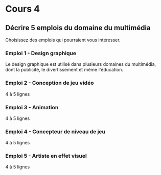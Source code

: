 # Cours 4
## Décrire 5 emplois du domaine du multimédia
Choisissez des emplois qui pourraient vous intéresser. 

### Emploi 1 - Design graphique
Le design graphique est utilisé dans plusieurs domaines du multimédia, dont la publicité, le divertissement et même l'éducation.

### Emploi 2 - Conception de jeu vidéo
4 à 5 lignes

### Emploi 3 - Animation
4 à 5 lignes 

### Emploi 4 - Concepteur de niveau de jeu
4 à 5 lignes

### Emploi 5 - Artiste en effet visuel
4 à 5 lignes


